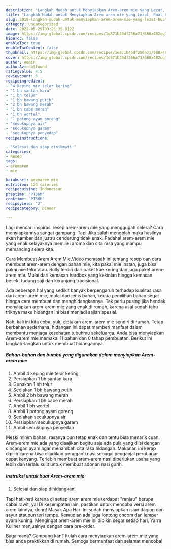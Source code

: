 ```yaml
---
description: "Langkah Mudah untuk Menyiapkan Arem-arem mie yang Lezat, Buat Buka Puasa Enak"
title: "Langkah Mudah untuk Menyiapkan Arem-arem mie yang Lezat, Buat Buka Puasa Enak"
slug: 2018-langkah-mudah-untuk-menyiapkan-arem-arem-mie-yang-lezat-buat-buka-puasa-enak
category: Uncategorized
date: 2022-05-29T03:26:35.812Z
image: https://img-global.cpcdn.com/recipes/1e871b46df256a71/680x482cq70/arem-arem-mie-foto-resep-utama.jpg
hideToc: false
enableToc: true
enableTocContent: false
thumbnail: https://img-global.cpcdn.com/recipes/1e871b46df256a71/680x482cq70/arem-arem-mie-foto-resep-utama.jpg
cover: https://img-global.cpcdn.com/recipes/1e871b46df256a71/680x482cq70/arem-arem-mie-foto-resep-utama.jpg
author: Admin
authorAv: notfound
ratingvalue: 4.5
reviewcount: 6
recipeingredient:
- "4 keping mie telor kering"
- "1 bh santan kara"
- "1 bh telur"
- "1 bh bawang putih"
- "2 bh bawang merah"
- "1 bh cabe merah"
- "1 bh wortel"
- "1 potong ayam goreng"
- "secukupnya air"
- "secukupnya garam"
- "secukupnya penyedap"
recipeinstructions:

- "Selesai dan siap dinikmati!"
categories:
- Resep
tags:
- aremarem
- mie

katakunci: aremarem mie 
nutrition: 123 calories
recipecuisine: Indonesian
preptime: "PT36M"
cooktime: "PT56M"
recipeyield: "2"
recipecategory: Dinner

---
```



Lagi mencari inspirasi resep arem-arem mie yang menggugah selera? Cara menyiapkannya sangat gampang. Tapi Jika salah mengolah maka hasilnya akan hambar dan justru cenderung tidak enak. Padahal arem-arem mie yang enak selayaknya memiliki aroma dan cita rasa yang mampu memancing selera kita.


Cara Membuat Arem Arem Mie,Video memasak ini tentang resep dan cara membuat arem-arem dengan bahan mie, kita pakai mie instan, juga bisa pakai mie telur atau. Rully terdiri dari paket kue kering dan juga paket arem-arem mie. Mulai dari kemasan hardbox yang kekinian hingga kemasan besek, tudung saji dan keranjang tradisional.

Ada beberapa hal yang sedikit banyak berpengaruh terhadap kualitas rasa dari arem-arem mie, mulai dari jenis bahan, kedua pemilihan bahan segar hingga cara membuat dan menghidangkannya. Tak perlu pusing jika hendak menyiapkan arem-arem mie yang enak di rumah, karena asal sudah tahu triknya maka hidangan ini bisa menjadi sajian spesial.


Nah, kali ini kita coba, yuk, ciptakan arem-arem mie sendiri di rumah. Tetap berbahan sederhana, hidangan ini dapat memberi manfaat dalam membantu menjaga kesehatan tubuhmu sekeluarga. Anda bisa menyiapkan Arem-arem mie memakai 11 bahan dan 0 tahap pembuatan. Berikut ini langkah-langkah untuk membuat hidangannya.

<!--inarticleads1-->

##### Bahan-bahan dan bumbu yang digunakan dalam menyiapkan Arem-arem mie:

1. Ambil 4 keping mie telor kering
1. Persiapkan 1 bh santan kara
1. Gunakan 1 bh telur
1. Sediakan 1 bh bawang putih
1. Ambil 2 bh bawang merah
1. Persiapkan 1 bh cabe merah
1. Ambil 1 bh wortel
1. Ambil 1 potong ayam goreng
1. Sediakan secukupnya air
1. Persiapkan secukupnya garam
1. Ambil secukupnya penyedap


Meski minim bahan, rasanya pun tetap enak dan tentu bisa menarik cuan. Arem-arem mie ada yang disajikan begitu saja ada pula yang diisi dengan cincangan ayam agar menambah cita rasa hidangan. Makanan ini kerap dipilih karena bisa dijadikan pengganti nasi sebagai penganjal perut agar cepat kenyang. Terlebih membuat arem-arem nasi diperlukan usaha yang lebih dan terlalu sulit untuk membuat adonan nasi gurih. 

<!--inarticleads2-->

##### Instruksi untuk buat Arem-arem mie:


1. Selesai dan siap dihidangkan!

Tapi hati-hati karena di setiap arem arem mie terdapat &#34;ranjau&#34; berupa cabai rawit, ya! Di kesempatan lain, pastikan untuk mencoba versi arem arem lainnya, dong! Masak Apa Hari Ini sudah menyiapkan isian daging dan sayur ataupun teri tempe. Kemudian ada juga lontong oncom dan lemper ayam kuning. Mengingat arem-arem mie ini dibikin segar setiap hari, Yarra Kuliner menjualnya dengan cara pre-order. 

Bagaimana? Gampang kan? Itulah cara menyiapkan arem-arem mie yang bisa anda praktikkan di rumah. Semoga bermanfaat dan selamat mencoba!

